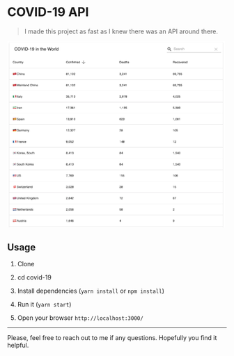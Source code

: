 # COVID-19 API

> I made this project as fast as I knew there was an API around there.

<img width="500" src="https://github.com/agudocasillas/covid-19/blob/master/covid19.jpg" />

## Usage

1. Clone

2. cd covid-19

3. Install dependencies (`yarn install` or `npm install`)

4. Run it (`yarn start`)

5. Open your browser `http://localhost:3000/`

---

Please, feel free to reach out to me if any questions. Hopefully you find it helpful.
